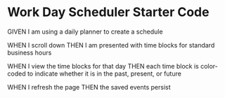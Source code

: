 # Work Day Scheduler Starter Code
GIVEN I am using a daily planner to create a schedule

WHEN I scroll down
THEN I am presented with time blocks for standard business hours

WHEN I view the time blocks for that day
THEN each time block is color-coded to indicate whether it is in the past, present, or future


WHEN I refresh the page
THEN the saved events persist